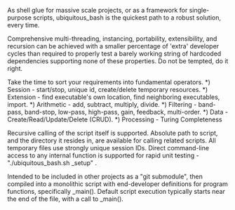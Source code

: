 As shell glue for massive scale projects, or as a framework for single-purpose scripts, ubiquitous_bash is the quickest path to a robust solution, every time.

Comprehensive multi-threading, instancing, portability, extensibility, and recursion can be achieved with a smaller percentage of 'extra' developer cycles than required to properly test a barely working string of hardcoded dependencies supporting none of these properties. Do not be tempted, do it right.

Take the time to sort your requirements into fundamental operators.
*) Session - start/stop, unique id, create/delete temporary resources.
*) Extension - find executable's own location, find neighboring executables, import.
*) Arithmetic - add, subtract, multiply, divide.
*) Filtering - band-pass, band-stop, low-pass, high-pass, gain, feedback, multi-order.
*) Data - Create/Read/Update/Delete (CRUD).
*) Processing - Turing Completeness

Recursive calling of the script itself is supported. Absolute path to script, and the directory it resides in, are available for calling related scripts. All temporary files use strongly unique session IDs. Direct command-line access to any internal function is supported for rapid unit testing - "./ubiquitous_bash.sh _setup" .

Intended to be included in other projects as a "git submodule", then compiled into a monolithic script with end-developer definitions for program functions, specifically _main(). Default script execution typically starts near the end of the file, with a call to _main().



